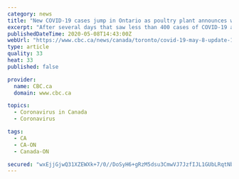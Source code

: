 ```yaml
---
category: news
title: "New COVID-19 cases jump in Ontario as poultry plant announces worker death"
excerpt: "After several days that saw less than 400 cases of COVID-19 added to the provincial tally, Friday's report was up again, with 477 new cases reported."
publishedDateTime: 2020-05-08T14:43:00Z
webUrl: "https://www.cbc.ca/news/canada/toronto/covid-19-may-8-update-1.5560984"
type: article
quality: 33
heat: 33
published: false

provider:
  name: CBC.ca
  domain: www.cbc.ca

topics:
  - Coronavirus in Canada
  - Coronavirus

tags:
  - CA
  - CA-ON
  - Canada-ON

secured: "wxEjjGjwQ31XZEWXk+7/0//DoSyH6+gRzM5dsu3CmwVJ7JzfIJL1GUbLRqtNbozX7SW/k8FeuqxTY6jl1Vj4mjkSe02pWaKWm1Q0uj+XmsCaNk0L8Vt/fguVGdGVQ6CembiWh4ZRDvfY1mMskVkXA4tASyVTGBChLyULaFetvmg8vI9EWGujSwKEe6JkWCtGO0fP+cuZTY9bNW7flWCupzaJSoWz/b8jP926xsl2D0bGICa1AKlVOiytDrH0pjKqbbE/JcGsHgTS9+YG+/kjg+Yu5TR/Uv+R+udack3epjwiAVeIENFeDqd0G9RqK6mGm+qL24RMdks+fQY9weUTPE0aLaAyF6xPDv4lHCOm/uAS42jkteCdFWGl6Ddo/JQmf2RSAVzP+mwwYhw034BSdBy+kIfoYvdlbWpMDbYB13UselhhFua1IdUk7dQTXZ24ybE9n3VwH8tjEIQ6/ioVBqLDxdAglR5JNNDNalynVeo=;kANFY4F4XgfFkPUx328ypQ=="
---
```


